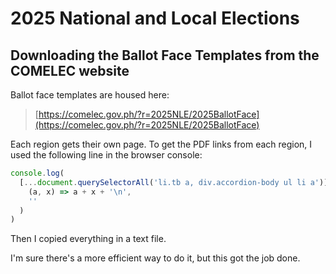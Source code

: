 # 2025 National and Local Elections

## Downloading the Ballot Face Templates from the COMELEC website

Ballot face templates are housed here:

> [https://comelec.gov.ph/?r=2025NLE/2025BallotFace](https://comelec.gov.ph/?r=2025NLE/2025BallotFace)

Each region gets their own page. To get the PDF links from each region, I used the following line in the browser console:

```javascript
console.log(
  [...document.querySelectorAll('li.tb a, div.accordion-body ul li a')].reduce(
    (a, x) => a + x + '\n',
    ''
  )
)
```

Then I copied everything in a text file.

I'm sure there's a more efficient way to do it, but this got the job done.

